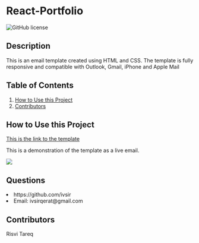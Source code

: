 # React-Portfolio
![GitHub license](https://img.shields.io/badge/license-MIT-blue.svg)

## Description
This is an email template created using HTML and CSS. The template is fully responsive and compatible with Outlook, Gmail, iPhone and Apple Mail

## Table of Contents
<nav>
    <ol>
        <li><a href="#How to Use this Project">How to Use this Project</a></li>
        <li><a href="#Contributors">Contributors</a></li>
    </ol>
</nav>

## How to Use this Project
<a href="https://ivsir.github.io/splice-email-template/">This is the link to the template</a>
<p>This is a demonstration of the template as a live email.</p>
<img src="assets/images/splice template email.gif">

## Questions
<li><a src="https://github.com/ivsir">https://github.com/ivsir</a> </li>
<li>Email: ivsirqerat@gmail.com</li>

## Contributors
Risvi Tareq